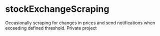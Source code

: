 # stockExchangeScraping
Occasionally scraping for changes in prices and send notifications when exceeding defined threshold. Private project  
